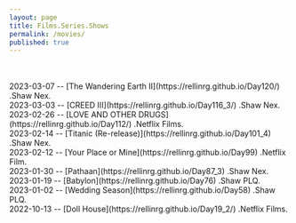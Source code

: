 ```yaml
---
layout: page
title: Films.Series.Shows
permalink: /movies/
published: true
---
```

<br>
<br>
2023-03-07 -- [The Wandering Earth II](https://rellinrg.github.io/Day120/) .Shaw Nex.
<br>
2023-03-03 -- [CREED III](https://rellinrg.github.io/Day116_3/) .Shaw Nex.
<br>
2023-02-26 -- [LOVE AND OTHER DRUGS](https://rellinrg.github.io/Day112/) .Netflix Films.
<br>
2023-02-14 -- [Titanic (Re-release)](https://rellinrg.github.io/Day101_4) .Shaw Nex.
<br>
2023-02-12 -- [Your Place or Mine](https://rellinrg.github.io/Day99) .Netflix Film.
<br>
2023-01-30 -- [Pathaan](https://rellinrg.github.io/Day87_3) .Shaw Nex.
<br>
2023-01-19 -- [Babylon](https://rellinrg.github.io/Day76) .Shaw PLQ.
<br>
2023-01-02 -- [Wedding Season](https://rellinrg.github.io/Day58) .Shaw PLQ.
<br>
2022-10-13 -- [Doll House](https://rellinrg.github.io/Day19_2/) .Netflix Films.

